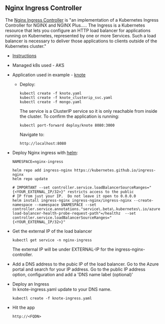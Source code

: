 Nginx Ingress Controller
--

The [Nginx Ingress Controller](https://docs.nginx.com/nginx-ingress-controller/) is "an implementation of a Kubernetes Ingress Controller for NGINX and NGINX Plus..... The Ingress is a Kubernetes resource that lets you configure an HTTP load balancer for applications running on Kubernetes, represented by one or more Services. Such a load balancer is necessary to deliver those applications to clients outside of the Kubernetes cluster."  
  
- [Instructions](https://learn.microsoft.com/en-us/azure/aks/ingress-basic?tabs=azure-cli#basic-configuration)  
- Managed k8s used - AKS  
- Application used in example - [knote](https://github.com/jgibbons-cp/datadog/tree/main/kubernetes/nodejs_tracing/dockerfile_configuration)  
  - Deploy:  
    ```  
    kubectl create -f knote.yaml  
    kubectl create -f knote_clusterip_svc.yaml  
    kubectl create -f mongo.yaml  
    ```  
    The service is a ClusterIP service so it is only reachable from inside the cluster.  To confirm the application is running:  
    ```  
    kubectl port-forward deploy/knote 8080:3000  
    ```  
    Navigate to:  
    ```
    http://localhost:8080  
    ```  
- Deploy Nginx ingress with [helm](https://helm.sh/):  
  ```  
  NAMESPACE=nginx-ingress  
  
  helm repo add ingress-nginx https://kubernetes.github.io/ingress-nginx  
  helm repo update  
  
  # IMPORTANT --set controller.service.loadBalancerSourceRanges="{<YOUR_EXTERNAL_IP/32>}" restricts access to the public 
  # IP from just your IP.  Do not leave it open to 0.0.0.0
  helm install ingress-nginx ingress-nginx/ingress-nginx --create-namespace --namespace $NAMESPACE --set controller.service.annotations."service\.beta\.kubernetes\.io/azure-load-balancer-health-probe-request-path"=/healthz  --set controller.service.loadBalancerSourceRanges="{<YOUR_EXTERNAL_IP/32>}"
  ```  

- Get the external IP of the load balancer  
  ```  
  kubectl get service -n nginx-ingress  
  ```  
  The external IP will be under EXTERNAL-IP for the ingress-nginx-controller.  
    
- Add a DNS address to the pubic IP of the load balancer.  Go to the Azure portal and search for your IP address.  Go to the public IP address option, configuration and add a 'DNS name label (optional)'  
  
- Deploy an Ingress  
  In knote-ingress.yaml update <FQDN> to your DNS name.  
  
  ```  
  kubectl create -f knote-ingress.yaml  
  ```  
  
- Hit the app  
  ```  
  http://<FQDN>  
  ```  
